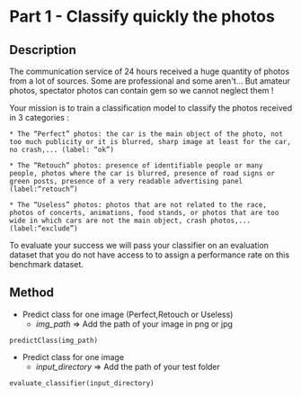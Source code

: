 # Part 1 - Classify quickly the photos

## Description

The communication service of 24 hours received a huge quantity of photos from a lot of sources. Some are professional and some aren't... But amateur photos, spectator photos can contain gem so we cannot neglect them !

Your mission is to train a classification model to classify the photos received in 3 categories :

    * The “Perfect” photos: the car is the main object of the photo, not too much publicity or it is blurred, sharp image at least for the car, no crash,... (label: “ok”)

    * The “Retouch” photos: presence of identifiable people or many people, photos where the car is blurred, presence of road signs or green posts, presence of a very readable advertising panel (label:“retouch”)

    * The “Useless” photos: photos that are not related to the race, photos of concerts, animations, food stands, or photos that are too wide in which cars are not the main object, crash photos,... (label:“exclude”)

To evaluate your success we will pass your classifier on an evaluation dataset that you do not have access to to assign a performance rate on this benchmark dataset.

## Method

* Predict class for one image (Perfect,Retouch or Useless)
    * *img_path*     => Add the path of your image in png or jpg

```
predictClass(img_path)
```

* Predict class for one image
    * *input_directory*     => Add the path of your test folder
```
evaluate_classifier(input_directory)
```